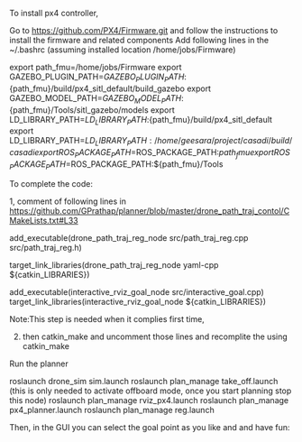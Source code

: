To install px4 controller,

Go to https://github.com/PX4/Firmware.git and follow the instructions to install the firmware and related components 
Add following lines in the ~/.bashrc (assuming installed location /home/jobs/Firmware)

export path_fmu=/home/jobs/Firmware
export GAZEBO_PLUGIN_PATH=$GAZEBO_PLUGIN_PATH:${path_fmu}/build/px4_sitl_default/build_gazebo
export GAZEBO_MODEL_PATH=$GAZEBO_MODEL_PATH:${path_fmu}/Tools/sitl_gazebo/models
export LD_LIBRARY_PATH=$LD_LIBRARY_PATH:${path_fmu}/build/px4_sitl_default
export LD_LIBRARY_PATH=$LD_LIBRARY_PATH:/home/geesara/project/casadi/build/casadi
export ROS_PACKAGE_PATH=$ROS_PACKAGE_PATH:${path_fmu}
export ROS_PACKAGE_PATH=$ROS_PACKAGE_PATH:${path_fmu}/Tools





To complete the code:

1, comment of following lines in  https://github.com/GPrathap/planner/blob/master/drone_path_traj_contol/CMakeLists.txt#L33

add_executable(drone_path_traj_reg_node src/path_traj_reg.cpp src/path_traj_reg.h)

target_link_libraries(drone_path_traj_reg_node yaml-cpp ${catkin_LIBRARIES})

add_executable(interactive_rviz_goal_node src/interactive_goal.cpp)
target_link_libraries(interactive_rviz_goal_node ${catkin_LIBRARIES})

Note:This step is needed when it complies first time,   

2. then  catkin_make and uncomment those lines and recomplite the using catkin_make



Run the planner

roslaunch drone_sim sim.launch 
roslaunch plan_manage  take_off.launch (this is only needed to activate offboard mode, once you start planning stop this node)
roslaunch plan_manage  rviz_px4.launch
roslaunch plan_manage px4_planner.launch
roslaunch plan_manage  reg.launch 

Then, in the GUI you can select the goal point as you like and and have fun:



